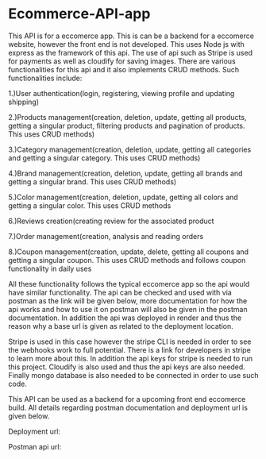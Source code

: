 # Ecommerce-API-app
This API is for a eccomerce app. This is can be a backend for a eccomerce website, however the front end is not developed. This uses Node js with express as the framework of this api. The use of api such as Stripe is used for payments as well as cloudify for saving images. There are various functionalities for this api and it also implements CRUD methods. Such functionalities include:

1.)User authentication(login, registering, viewing profile and updating shipping)<br />

2.)Products management(creation, deletion, update, getting all products, getting a singular product, filtering products and pagination of products. This uses CRUD methods)<br />

3.)Category management(creation, deletion, update, getting all categories and getting a singular category. This uses CRUD methods)<br />

4.)Brand management(creation, deletion, update, getting all brands and getting a singular brand. This uses CRUD methods)<br />

5.)Color management(creation, deletion, update, getting all colors and getting a singular color. This uses CRUD methods<br />

6.)Reviews creation(creating review for the associated product<br />

7.)Order management(creation, analysis and reading orders<br />

8.)Coupon management(creation, update, delete, getting all coupons and getting a singular coupon. This uses CRUD methods and follows coupon functionality in daily uses<br />

All these functionality follows the typical eccomerce app so the api would have similar functionality. The api can be checked and used with via postman as the link will be given below, more documentation for how the api works and how to use it on postman will also be given in the postman documentation. In addition the api was deployed in render and thus the reason why a base url is given as related to the deployment location. <br />

Stripe is used in this case however the stripe CLI is needed in order to see the webhooks work to full potential. There is a link for developers in stripe to learn more about this. In addition the api keys for stripe is needed to run this project. Cloudify is also used and thus the api keys are also needed. Finally mongo database is also needed to be connected in order to use such code. <br />

This API can be used as a backend for a upcoming front end eccomerce build. All details regarding postman documentation and deployment url is given below.<br />

Deployment url:<br />

Postman api url:<br />

